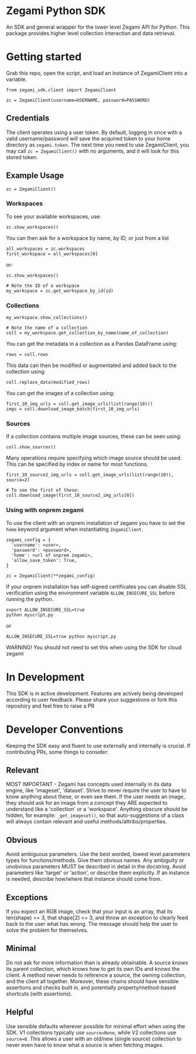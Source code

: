 # Zegami Python SDK
An SDK and general wrapper for the lower level Zegami API for Python. This package provides higher level collection interaction and data retrieval.

# Getting started
Grab this repo, open the script, and load an instance of ZegamiClient into a variable.

```
from zegami_sdk.client import ZegamiClient

zc = ZegamiClient(username=USERNAME, password=PASSWORD)
```

## Credentials
The client operates using a user token. By default, logging in once with a valid username/password will save the acquired token to your home directory as
`zegami.token`. The next time you need to use ZegamiClient, you may call `zc = ZegamiClient()` with no arguments, and it will look for this stored token.


## Example Usage

```
zc = ZegamiClient()
```

### Workspaces
To see your available workspaces, use:

```
zc.show_workspaces()
```

You can then ask for a workspace by name, by ID, or just from a list
```
all_workspaces = zc.workspaces
first_workspace = all_workspaces[0]
```

or:

```
zc.show_workspaces()

# Note the ID of a workspace
my_workspace = zc.get_workspace_by_id(id)
```


### Collections
```
my_workspace.show_collections()

# Note the name of a collection
coll = my_workspace.get_collection_by_name(name_of_collection)
```


You can get the metadata in a collection as a Pandas DataFrame using:

```
rows = coll.rows
```

This data can then be modified or augmentated and added back to the collection using:

```
coll.replace_data(modified_rows)
```

You can get the images of a collection using:

```
first_10_img_urls = coll.get_image_urls(list(range(10)))
imgs = coll.download_image_batch(first_10_img_urls)
```

### Sources
If a collection contains multiple image sources, these can be seen using:

```
coll.show_sources()
```

Many operations require specifying which image source should be used. This can be specified by index or name for most functions.

```
first_10_source2_img_urls = coll.get_image_urls(list(range(10)), source=2)

# To see the first of these:
coll.download_image(first_10_source2_img_urls[0])
```

### Using with onprem zegami

To use the client with an onprem installation of zegami you have to set the `home` keyword argument when instantiating `ZegamiClient`.

```
zegami_config = {
  'username': <user>,
  'password': <password>,
  'home': <url of onprem zegami>,
  'allow_save_token': True,
}

zc = ZegamiClient(**zegami_config)
```

If your onprem installation has self-signed certificates you can disable SSL verification using the environment variable `ALLOW_INSECURE_SSL` before running the python.

```
export ALLOW_INSECURE_SSL=true
python myscript.py
```
or
```
ALLOW_INSECURE_SSL=true python myscript.py
```
WARNING! You should not need to set this when using the SDK for cloud zegami

# In Development
This SDK is in active development. Features are actively being developed according to user feedback. Please share your suggestions or fork this repository and feel free to raise a PR


# Developer Conventions
Keeping the SDK easy and fluent to use externally and internally is crucial. If contributing PRs, some things to consider:

## Relevant
MOST IMPORTANT - Zegami has concepts used internally in its data engine, like 'imageset', 'dataset'. Strive to never require the user to have to know anything about these, or even see them. If the user needs an image, they should ask for an image from a concept they ARE expected to understand like a 'collection' or a 'workspace'. Anything obscure should be hidden, for example: `_get_imageset()`, so that auto-suggestions of a class will always contain relevant and useful methods/attribs/properties.

## Obvious
Avoid ambiguous parameters. Use the best worded, lowest level parameters types for functions/methods. Give them obvious names. Any ambiguity or unobvious parameters MUST be described in detail in the docstring. Avoid parameters like 'target' or 'action', or describe them explicitly. If an instance is needed, describe how/where that instance should come from.

## Exceptions
If you expect an RGB image, check that your input is an array, that its len(shape) == 3, that shape[2] == 3, and throw an exception to clearly feed back to the user what has wrong. The message should help the user to solve the problem for themselves.

## Minimal
Do not ask for more information than is already obtainable. A source knows its parent collection, which knows how to get its own IDs and knows the client. A method never needs to reference a source, the owning collection, and the client all together. Moreover, these chains should have sensible assertions and checks built in, and potentially property/method-based shortcuts (with assertions).

## Helpful
Use sensible defaults wherever possible for minimal effort when using the SDK. V1 collections typically use `source=None`, while V2 collections use `source=0`. This allows a user with an old/new (single source) collection to never even have to know what a source is when fetching images.
